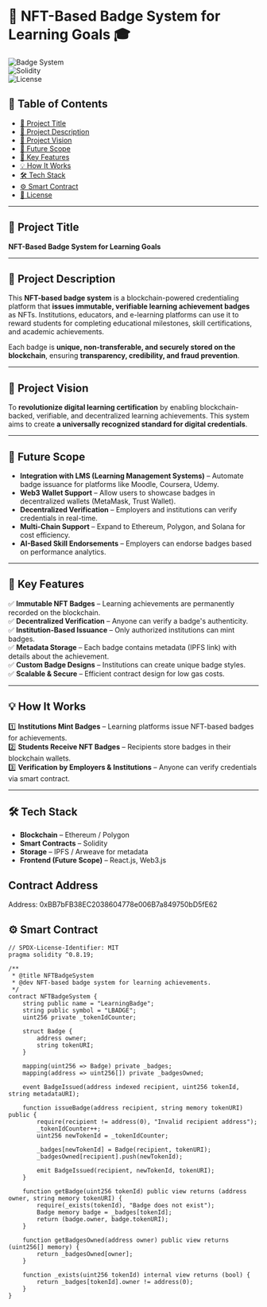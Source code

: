 # 🌟 NFT-Based Badge System for Learning Goals 🎓  

![Badge System](https://img.shields.io/badge/Status-Active-brightgreen)  
![Solidity](https://img.shields.io/badge/Solidity-%5E0.8.19-blue)  
![License](https://img.shields.io/badge/License-MIT-yellow)  

## 📌 Table of Contents  
- [📌 Project Title](#-project-title)  
- [📖 Project Description](#-project-description)  
- [🎯 Project Vision](#-project-vision)  
- [🚀 Future Scope](#-future-scope)  
- [🔑 Key Features](#-key-features)  
- [💡 How It Works](#-how-it-works)  
- [🛠️ Tech Stack](#-tech-stack)  
- [⚙️ Smart Contract](#-smart-contract)  
- [📜 License](#-license)  

---

## 📌 Project Title  
**NFT-Based Badge System for Learning Goals**  

---

## 📖 Project Description  
This **NFT-based badge system** is a blockchain-powered credentialing platform that **issues immutable, verifiable learning achievement badges** as NFTs. Institutions, educators, and e-learning platforms can use it to reward students for completing educational milestones, skill certifications, and academic achievements.  

Each badge is **unique, non-transferable, and securely stored on the blockchain**, ensuring **transparency, credibility, and fraud prevention**.  

---

## 🎯 Project Vision  
To **revolutionize digital learning certification** by enabling blockchain-backed, verifiable, and decentralized learning achievements. This system aims to create **a universally recognized standard for digital credentials**.  

---

## 🚀 Future Scope  
- **Integration with LMS (Learning Management Systems)** – Automate badge issuance for platforms like Moodle, Coursera, Udemy.  
- **Web3 Wallet Support** – Allow users to showcase badges in decentralized wallets (MetaMask, Trust Wallet).  
- **Decentralized Verification** – Employers and institutions can verify credentials in real-time.  
- **Multi-Chain Support** – Expand to Ethereum, Polygon, and Solana for cost efficiency.  
- **AI-Based Skill Endorsements** – Employers can endorse badges based on performance analytics.  

---

## 🔑 Key Features  
✅ **Immutable NFT Badges** – Learning achievements are permanently recorded on the blockchain.  
✅ **Decentralized Verification** – Anyone can verify a badge's authenticity.  
✅ **Institution-Based Issuance** – Only authorized institutions can mint badges.  
✅ **Metadata Storage** – Each badge contains metadata (IPFS link) with details about the achievement.  
✅ **Custom Badge Designs** – Institutions can create unique badge styles.  
✅ **Scalable & Secure** – Efficient contract design for low gas costs.  

---

## 💡 How It Works  
1️⃣ **Institutions Mint Badges** – Learning platforms issue NFT-based badges for achievements.  
2️⃣ **Students Receive NFT Badges** – Recipients store badges in their blockchain wallets.  
3️⃣ **Verification by Employers & Institutions** – Anyone can verify credentials via smart contract.  

---

## 🛠️ Tech Stack  
- **Blockchain** – Ethereum / Polygon  
- **Smart Contracts** – Solidity  
- **Storage** – IPFS / Arweave for metadata  
- **Frontend (Future Scope)** – React.js, Web3.js  

## Contract Address
Address: 0xBB7bFB38EC2038604778e006B7a849750bD5fE62

## ⚙️ Smart Contract  

```solidity
// SPDX-License-Identifier: MIT
pragma solidity ^0.8.19;

/**
 * @title NFTBadgeSystem
 * @dev NFT-based badge system for learning achievements.
 */
contract NFTBadgeSystem {
    string public name = "LearningBadge";
    string public symbol = "LBADGE";
    uint256 private _tokenIdCounter;
    
    struct Badge {
        address owner;
        string tokenURI;
    }
    
    mapping(uint256 => Badge) private _badges;
    mapping(address => uint256[]) private _badgesOwned;

    event BadgeIssued(address indexed recipient, uint256 tokenId, string metadataURI);
    
    function issueBadge(address recipient, string memory tokenURI) public {
        require(recipient != address(0), "Invalid recipient address");
        _tokenIdCounter++;
        uint256 newTokenId = _tokenIdCounter;
        
        _badges[newTokenId] = Badge(recipient, tokenURI);
        _badgesOwned[recipient].push(newTokenId);
        
        emit BadgeIssued(recipient, newTokenId, tokenURI);
    }

    function getBadge(uint256 tokenId) public view returns (address owner, string memory tokenURI) {
        require(_exists(tokenId), "Badge does not exist");
        Badge memory badge = _badges[tokenId];
        return (badge.owner, badge.tokenURI);
    }

    function getBadgesOwned(address owner) public view returns (uint256[] memory) {
        return _badgesOwned[owner];
    }

    function _exists(uint256 tokenId) internal view returns (bool) {
        return _badges[tokenId].owner != address(0);
    }
}

